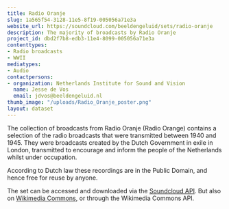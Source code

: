 ```yaml
---
title: Radio Oranje
slug: 1a565f54-3128-11e5-8f19-005056a71e3a
website_url: https://soundcloud.com/beeldengeluid/sets/radio-oranje
description: The majority of broadcasts by Radio Oranje
project_id: dbd2f7b8-edb3-11e4-8099-005056a71e3a
contenttypes:
- Radio broadcasts
- WWII
mediatypes:
- Audio
contactpersons:
- organization: Netherlands Institute for Sound and Vision
  name: Jesse de Vos
  email: jdvos@beeldengeluid.nl
thumb_image: "/uploads/Radio_Oranje_poster.png"
layout: dataset
---
```


The collection of broadcasts from Radio Oranje (Radio Orange) contains a selection of the radio broadcasts that were transmitted between 1940 and 1945. They were broadcasts created by the Dutch Government in exile in London, transmitted to encourage and inform the people of the Netherlands whilst under occupation.

According to Dutch law these recordings are in the Public Domain, and hence free for reuse by anyone.

The set can be accessed and downloaded via the [Soundcloud API](https://developers.soundcloud.com/docs/api/guide). But also on [Wikimedia Commons](https://commons.wikimedia.org/wiki/Category:Radio_Broadcasts_by_Radio_Oranje), or through the Wikimedia Commons API.
